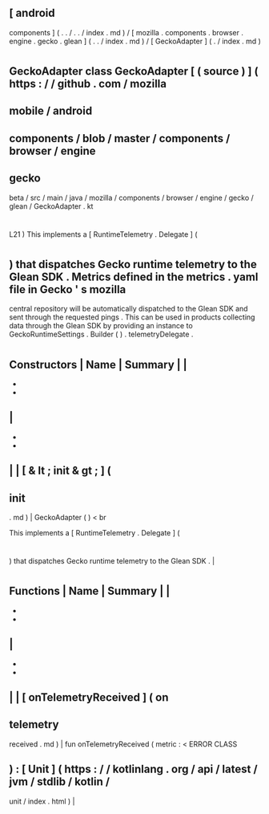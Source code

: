 [
android
-
components
]
(
.
.
/
.
.
/
index
.
md
)
/
[
mozilla
.
components
.
browser
.
engine
.
gecko
.
glean
]
(
.
.
/
index
.
md
)
/
[
GeckoAdapter
]
(
.
/
index
.
md
)
#
GeckoAdapter
class
GeckoAdapter
[
(
source
)
]
(
https
:
/
/
github
.
com
/
mozilla
-
mobile
/
android
-
components
/
blob
/
master
/
components
/
browser
/
engine
-
gecko
-
beta
/
src
/
main
/
java
/
mozilla
/
components
/
browser
/
engine
/
gecko
/
glean
/
GeckoAdapter
.
kt
#
L21
)
This
implements
a
[
RuntimeTelemetry
.
Delegate
]
(
#
)
that
dispatches
Gecko
runtime
telemetry
to
the
Glean
SDK
.
Metrics
defined
in
the
metrics
.
yaml
file
in
Gecko
'
s
mozilla
-
central
repository
will
be
automatically
dispatched
to
the
Glean
SDK
and
sent
through
the
requested
pings
.
This
can
be
used
in
products
collecting
data
through
the
Glean
SDK
by
providing
an
instance
to
GeckoRuntimeSettings
.
Builder
(
)
.
telemetryDelegate
.
#
#
#
Constructors
|
Name
|
Summary
|
|
-
-
-
|
-
-
-
|
|
[
&
lt
;
init
&
gt
;
]
(
-
init
-
.
md
)
|
GeckoAdapter
(
)
<
br
>
This
implements
a
[
RuntimeTelemetry
.
Delegate
]
(
#
)
that
dispatches
Gecko
runtime
telemetry
to
the
Glean
SDK
.
|
#
#
#
Functions
|
Name
|
Summary
|
|
-
-
-
|
-
-
-
|
|
[
onTelemetryReceived
]
(
on
-
telemetry
-
received
.
md
)
|
fun
onTelemetryReceived
(
metric
:
<
ERROR
CLASS
>
)
:
[
Unit
]
(
https
:
/
/
kotlinlang
.
org
/
api
/
latest
/
jvm
/
stdlib
/
kotlin
/
-
unit
/
index
.
html
)
|

